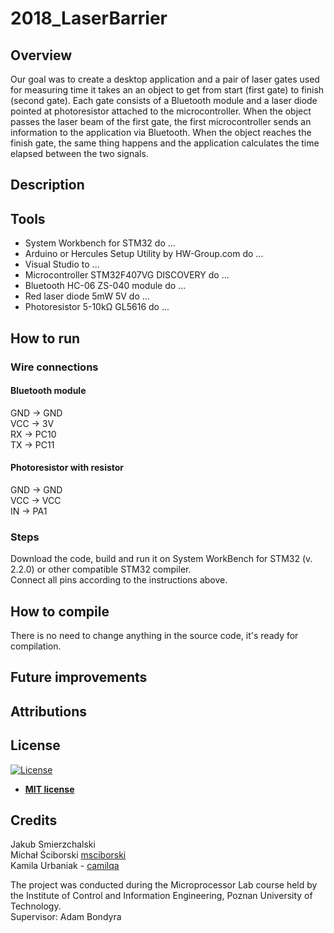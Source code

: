 # 2018_LaserBarrier

## Overview

Our goal was to create a desktop application and a pair of laser gates used for measuring time it takes an an object to get from start (first gate) to finish (second gate). Each gate consists of a Bluetooth module and a laser diode pointed at photoresistor attached to the microcontroller. When the object passes the laser beam of the first gate, the first microcontroller sends an information to the application via Bluetooth. When the object reaches the finish gate, the same thing happens and the application calculates the time elapsed between the two signals.

## Description 

## Tools

* System Workbench for STM32 do ...
* Arduino or Hercules Setup Utility by HW-Group.com do ...
* Visual Studio to ...
* Microcontroller STM32F407VG DISCOVERY do ...
* Bluetooth HC-06 ZS-040 module do ...
* Red laser diode 5mW 5V do ...
* Photoresistor 5-10kΩ GL5616 do ...

## How to run

### Wire connections
#### Bluetooth module
GND -> GND\
VCC -> 3V\
RX -> PC10\
TX -> PC11

#### Photoresistor with resistor
GND -> GND\
VCC -> VCC\
IN -> PA1

### Steps

Download the code, build and run it on System WorkBench for STM32 (v. 2.2.0) or other compatible STM32 compiler.\
Connect all pins according to the instructions above.

## How to compile

There is no need to change anything in the source code, it's ready for compilation.

## Future improvements

## Attributions

## License
[![License](http://img.shields.io/:license-mit-blue.svg?style=flat-square)](http://badges.mit-license.org)

- **[MIT license](http://opensource.org/licenses/mit-license.php)**

## Credits
Jakub Smierzchalski\
Michał Ściborski [msciborski](https://github.com/msciborski)\
Kamila Urbaniak - [camilqa](https://github.com/camilqa)

The project was conducted during the Microprocessor Lab course held by the Institute of Control and Information Engineering, Poznan University of Technology.\
Supervisor: Adam Bondyra

